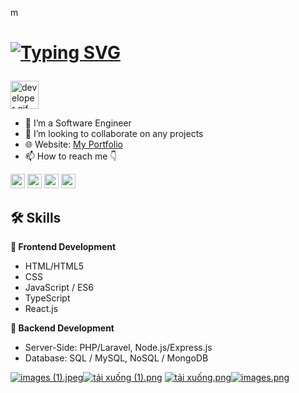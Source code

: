 


m
<h1>
  
[![Typing SVG](https://readme-typing-svg.herokuapp.com?font='Belanosima'%2C+sans-serif&weight=900&size=25&duration=3000&pause=2000&color=blue&width=435&lines=Hi+%F0%9F%91%8B%2C+I%E2%80%99m+DevDien+Vietnam;Palestine+Vietnam+freedom🇻🇳🇵🇸!+%F0%9F%98%8A)](https://git.io/typing-svg)

</h1>

<img src="https://github.com/HalemoGPA/HalemoGPA/blob/main/images/Developer.gif" alt="developer gif"  height="45px">

- 👀 I’m a Software Engineer
- 💞️ I’m looking to collaborate on any projects
- 🌐 Website: [My Portfolio](https://www.youtube.com/@DevDienMining/)
- 📫 How to reach me 👇
<p>
    <a href="https://www.youtube.com/@DevDienMining"><img src="https://img.shields.io/badge/YouTube-FF0000?style=for-the-badge&logo=youtube&logoColor=white" height=23></a>
    <a href="https://t.me/+wc_LOjYOlB83Mzk9"><img src="https://img.shields.io/badge/Telegram-2CA5E0?style=for-the-badge&logo=telegram&logoColor=white" height=23></a>
    <a href="https://zalo.me/0899717143"><img src="https://img.shields.io/badge/Zalo-2E7D32?style=for-the-badge&logo=zalo&logoColor=white" height=23></a>
  <a href="https://discord.gg/nYUzxQV4"><img src="https://img.shields.io/badge/Discord-7289DA?style=for-the-badge&logo=discord&logoColor=white" height=23></a>
</p>



## 🛠 Skills

**🎨 Frontend Development**
- HTML/HTML5
- CSS
- JavaScript / ES6 
- TypeScript
- React.js

**📌 Backend Development**
- Server-Side: PHP/Laravel, Node.js/Express.js
- Database: SQL / MySQL, NoSQL / MongoDB 

<a href="https://www.imagebam.com/view/MEX61VU" target="_blank"><img src="https://thumbs4.imagebam.com/66/57/c0/MEX61VU_t.jpeg" alt="images (1).jpeg"/></a><a href="https://www.imagebam.com/view/MEX61VV" target="_blank"><img src="https://thumbs4.imagebam.com/c2/26/b3/MEX61VV_t.png" alt="tải xuống (1).png"/></a>
<a href="https://www.imagebam.com/view/MEX61V3" target="_blank"><img src="https://thumbs4.imagebam.com/d7/5a/44/MEX61V3_t.png" alt="tải xuống.png"/></a><a href="https://www.imagebam.com/view/MEX61V4" target="_blank"><img src="https://thumbs4.imagebam.com/11/99/56/MEX61V4_t.png" alt="images.png"/></a>
